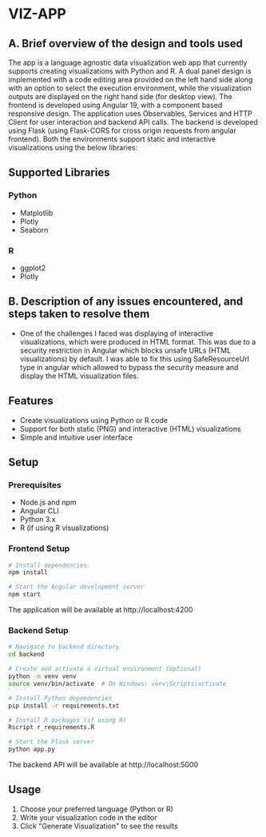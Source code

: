 # VIZ-APP


## A. Brief overview of the design and tools used
The app is a language agnostic data visualization web app that currently supports creating visualizations with Python and R. A dual panel design is implemented with a code editing area provided on the left hand side along with an option to select the execution environment, while the visualization outputs are displayed on the right hand side (for desktop view).
The frontend is developed using Angular 19, with a component based responsive design. The application uses Observables, Services and HTTP Client for user interaction and backend API calls. 
The backend is developed using Flask (using Flask-CORS for cross origin requests from angular frontend). Both the environments support static and interactive visualizations using the below libraries:

## Supported Libraries

### Python
- Matplotlib
- Plotly
- Seaborn

### R
- ggplot2
- Plotly

## B. Description of any issues encountered, and steps taken to resolve them

 - One of the challenges I faced was displaying of interactive visualizations, which were produced in HTML format. This was due to a security restriction in Angular which blocks unsafe URLs (HTML visualizations) by default. I was able to fix this using SafeResourceUrl type in angular which allowed to bypass the security measure and display the HTML visualization files.

## Features

- Create visualizations using Python or R code
- Support for both static (PNG) and interactive (HTML) visualizations
- Simple and intuitive user interface

## Setup

### Prerequisites

- Node.js and npm
- Angular CLI
- Python 3.x
- R (if using R visualizations)

### Frontend Setup

```bash
# Install dependencies
npm install

# Start the Angular development server
npm start
```

The application will be available at http://localhost:4200

### Backend Setup

```bash
# Navigate to backend directory
cd backend

# Create and activate a virtual environment (optional)
python -m venv venv
source venv/bin/activate  # On Windows: venv\Scripts\activate

# Install Python dependencies
pip install -r requirements.txt

# Install R packages (if using R)
Rscript r_requirements.R

# Start the Flask server
python app.py
```

The backend API will be available at http://localhost:5000

## Usage

1. Choose your preferred language (Python or R)
2. Write your visualization code in the editor
3. Click "Generate Visualization" to see the results


